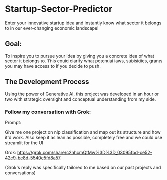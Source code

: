 # Startup-Sector-Predictor
Enter your innovative startup idea and instantly know what sector it belongs to in our ever-changing economic landscape!

## Goal:
To inspire you to pursue your idea by giving you a concrete idea of what sector it belongs to. This could clarify what potential laws, subisidies, grants you may have access to if you decide to push.

## The Development Process
Using the power of Generative AI, this project was developed in an hour or two with strategic oversight and conceptual understanding from my side.

### Follow my conversation with Grok:

Prompt:

Give me one project on nlp classification and map out its structure and how it'd work. Also keep it as lean as possible, completely free and we could use streamlit for the UI

Grok:
https://grok.com/share/c2hhcmQtMw%3D%3D_03095fbd-ce52-42c9-bc8d-5540e5fd8a57


(Grok's reply was specifically tailored to me based on our past projects and conversations)
